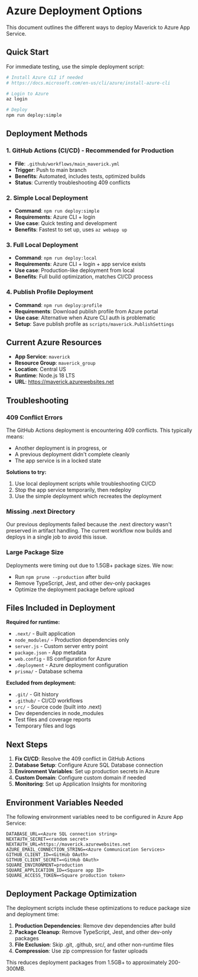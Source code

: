 # Azure Deployment Options

This document outlines the different ways to deploy Maverick to Azure App Service.

## Quick Start

For immediate testing, use the simple deployment script:

```bash
# Install Azure CLI if needed
# https://docs.microsoft.com/en-us/cli/azure/install-azure-cli

# Login to Azure
az login

# Deploy
npm run deploy:simple
```

## Deployment Methods

### 1. GitHub Actions (CI/CD) - Recommended for Production
- **File**: `.github/workflows/main_maverick.yml`
- **Trigger**: Push to main branch
- **Benefits**: Automated, includes tests, optimized builds
- **Status**: Currently troubleshooting 409 conflicts

### 2. Simple Local Deployment
- **Command**: `npm run deploy:simple`
- **Requirements**: Azure CLI + login
- **Use case**: Quick testing and development
- **Benefits**: Fastest to set up, uses `az webapp up`

### 3. Full Local Deployment
- **Command**: `npm run deploy:local`
- **Requirements**: Azure CLI + login + app service exists
- **Use case**: Production-like deployment from local
- **Benefits**: Full build optimization, matches CI/CD process

### 4. Publish Profile Deployment
- **Command**: `npm run deploy:profile`
- **Requirements**: Download publish profile from Azure portal
- **Use case**: Alternative when Azure CLI auth is problematic
- **Setup**: Save publish profile as `scripts/maverick.PublishSettings`

## Current Azure Resources

- **App Service**: `maverick`
- **Resource Group**: `maverick_group`
- **Location**: Central US
- **Runtime**: Node.js 18 LTS
- **URL**: https://maverick.azurewebsites.net

## Troubleshooting

### 409 Conflict Errors
The GitHub Actions deployment is encountering 409 conflicts. This typically means:
- Another deployment is in progress, or
- A previous deployment didn't complete cleanly
- The app service is in a locked state

**Solutions to try:**
1. Use local deployment scripts while troubleshooting CI/CD
2. Stop the app service temporarily, then redeploy
3. Use the simple deployment which recreates the deployment

### Missing .next Directory
Our previous deployments failed because the .next directory wasn't preserved in artifact handling. The current workflow now builds and deploys in a single job to avoid this issue.

### Large Package Size
Deployments were timing out due to 1.5GB+ package sizes. We now:
- Run `npm prune --production` after build
- Remove TypeScript, Jest, and other dev-only packages
- Optimize the deployment package before upload

## Files Included in Deployment

**Required for runtime:**
- `.next/` - Built application
- `node_modules/` - Production dependencies only
- `server.js` - Custom server entry point
- `package.json` - App metadata
- `web.config` - IIS configuration for Azure
- `.deployment` - Azure deployment configuration
- `prisma/` - Database schema

**Excluded from deployment:**
- `.git/` - Git history
- `.github/` - CI/CD workflows
- `src/` - Source code (built into .next)
- Dev dependencies in node_modules
- Test files and coverage reports
- Temporary files and logs

## Next Steps

1. **Fix CI/CD**: Resolve the 409 conflict in GitHub Actions
2. **Database Setup**: Configure Azure SQL Database connection
3. **Environment Variables**: Set up production secrets in Azure
4. **Custom Domain**: Configure custom domain if needed
5. **Monitoring**: Set up Application Insights for monitoring

## Environment Variables Needed

The following environment variables need to be configured in Azure App Service:

```env
DATABASE_URL=<Azure SQL connection string>
NEXTAUTH_SECRET=<random secret>
NEXTAUTH_URL=https://maverick.azurewebsites.net
AZURE_EMAIL_CONNECTION_STRING=<Azure Communication Services>
GITHUB_CLIENT_ID=<GitHub OAuth>
GITHUB_CLIENT_SECRET=<GitHub OAuth>
SQUARE_ENVIRONMENT=production
SQUARE_APPLICATION_ID=<Square app ID>
SQUARE_ACCESS_TOKEN=<Square production token>
```

## Deployment Package Optimization

The deployment scripts include these optimizations to reduce package size and deployment time:

1. **Production Dependencies**: Remove dev dependencies after build
2. **Package Cleanup**: Remove TypeScript, Jest, and other dev-only packages
3. **File Exclusion**: Skip .git, .github, src/, and other non-runtime files
4. **Compression**: Use zip compression for faster uploads

This reduces deployment packages from 1.5GB+ to approximately 200-300MB.